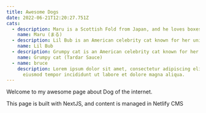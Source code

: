 ```yaml
---
title: Awesome Dogs
date: 2022-06-21T12:20:27.751Z
cats:
  - description: Maru is a Scottish Fold from Japan, and he loves boxes.
    name: Maru (まる)
  - description: Lil Bub is an American celebrity cat known for her unique appearance.
    name: Lil Bub
  - description: Grumpy cat is an American celebrity cat known for her grumpy appearance.
    name: Grumpy cat (Tardar Sauce)
  - name: bruce
    description: Lorem ipsum dolor sit amet, consectetur adipiscing elit, sed do
      eiusmod tempor incididunt ut labore et dolore magna aliqua.
---
```

Welcome to my awesome page about Dog of the internet.

This page is built with NextJS, and content is managed in Netlify CMS